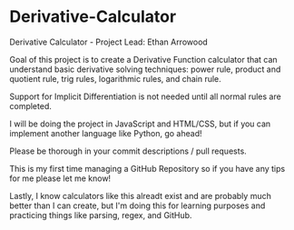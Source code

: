 # Derivative-Calculator
Derivative Calculator - Project Lead: Ethan Arrowood

Goal of this project is to create a Derivative Function calculator that can understand basic derivative solving techniques: power rule, product and quotient rule, trig rules, logarithmic rules, and chain rule.

Support for Implicit Differentiation is not needed until all normal rules are completed. 

I will be doing the project in JavaScript and HTML/CSS, but if you can implement another language like Python, go ahead!

Please be thorough in your commit descriptions / pull requests. 

This is my first time managing a GitHub Repository so if you have any tips for me please let me know!

Lastly, I know calculators like this alreadt exist and are probably much better than I can create, but I'm doing this for learning purposes and practicing things like parsing, regex, and GitHub. 
